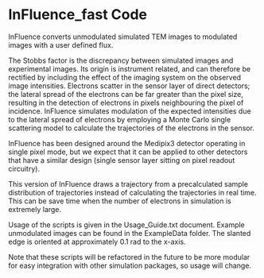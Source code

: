 # InFluence_fast Code
InFluence converts unmodulated simulated TEM images to modulated images with a user defined flux.

The Stobbs factor is the discrepancy between simulated images and experimental images. Its origin is instrument related, and can therefore be rectified by including the effect of the imaging system on the observed image intensities. Electrons scatter in the sensor layer of direct detectors; the lateral spread of the electrons can be far greater than the pixel size, resulting in the detection of electrons in pixels neighbouring the pixel of incidence. InFluence simulates modulation of the expected intensities due to the lateral spread of electrons by employing a Monte Carlo single scattering model to calculate the trajectories of the electrons in the sensor. 

InFluence has been designed around the Medipix3 detector operating in single pixel mode, but we expect that it can be applied to other detectors that have a similar design (single sensor layer sitting on pixel readout circuitry). 

This version of InFluence draws a trajectory from a precalculated sample distribution of trajectories instead of calculating the trajectories in real time. This can be save time when the number of electrons in simulation is extremely large. 

Usage of the scripts is given in the Usage_Guide.txt document.  Example unmodulated images can be found in the ExampleData folder. The slanted edge is oriented at approximately 0.1 rad to the x-axis.

Note that these scripts will be refactored in the future to be more modular for easy integration with other simulation packages, so usage will change. 
